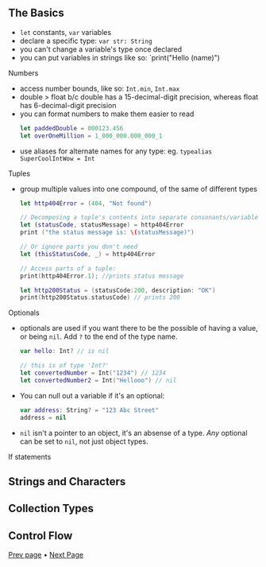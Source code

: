 ## The Basics

* `let` constants, `var` variables
* declare a specific type: `var str: String`
* you can't change a variable's type once declared
* you can put variables in strings like so: `print("Hello \(name)")

Numbers

* access number bounds, like so: `Int.min`, `Int.max`
* double > float b/c double has a 15-decimal-digit precision, whereas float has 6-decimal-digit precision
* you can format numbers to make them easier to read
    ```swift
    let paddedDouble = 000123.456
    let overOneMillion = 1_000_000.000_000_1
    ```
* use aliases for alternate names for any type: eg. `typealias SuperCoolIntWow = Int`

Tuples

* group multiple values into one compound, of the same of different types
    ```swift
    let http404Error = (404, "Not found")
    
    // Decomposing a tuple's contents into separate consonants/variables
    let (statusCode, statusMessage) = http404Error
    print ("the status message is: \(statusMessage)")
    
    // Or ignore parts you don't need
    let (thisStatusCode, _) = http404Error
    
    // Access parts of a tuple:
    print(http404Error.1); //prints status message
    
    let http200Status = (statusCode:200, description: "OK")
    print(http200Status.statusCode) // prints 200
    ```

Optionals

* optionals are used if you want there to be the possible of having a value, or being `nil`. Add `?` to the end of the type name.
    ```swift
    var hello: Int? // is nil
    
    // this is of type 'Int?'
    let convertedNumber = Int("1234") // 1234
    let convertedNumber2 = Int("Hellooo") // nil
    ```
* You can null out a variable if it's an optional:
    ```swift
    var address: String? = "123 Abc Street"
    address = nil
    ```
* `nil` isn't a pointer to an object, it's an absense of a type. _Any_ optional can be set to `nil`, not just object types.

If statements 

## Strings and Characters

## Collection Types

## Control Flow


[Prev page](README.md) • [Next Page](Swift_2.md)
